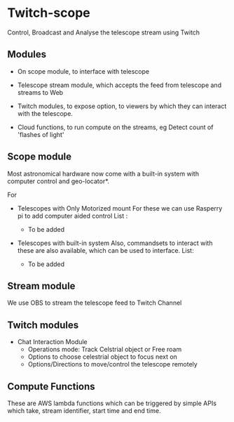 # Twitch-scope
Control, Broadcast and Analyse the telescope stream using Twitch 

## Modules 

*   On scope module, to interface with telescope
    
*   Telescope stream module, which accepts the feed from telescope and streams to Web

*   Twitch modules, to expose option, to viewers by which they can interact with the telescope.

*   Cloud functions, to run compute on the streams, eg Detect count of 'flashes of light'


## Scope module
Most astronomical hardware now come with a built-in system with computer control and geo-locator*.

For 
* Telescopes with Only Motorized mount
    For these we can use Rasperry pi to add computer aided control
    List :

    *   To be added


* Telescopes with built-in system
    Also, commandsets to interact with these are also available, which can be used to interface.
    List:

    * To be added


## Stream module
We use OBS to stream the telescope feed to Twitch Channel

## Twitch modules
* Chat Interaction Module
    * Operations mode: Track Celstrial object or Free roam
    * Options to choose celestrial object to focus next on
    * Options/Directions to move/control the telescope remotely

## Compute Functions
These are AWS lambda functions which can be triggered by simple APIs which take, stream identifier, start time and end time.


